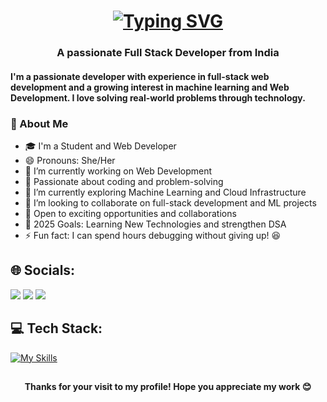 

### <h1 align="center">[![Typing SVG](https://readme-typing-svg.demolab.com/?lines=Hi+there,+I+am+Gayatri+Singh+👋)](https://git.io/typing-svg)</h1>
<h3 align="center">A passionate Full Stack Developer from India</h3>




#### I'm a passionate developer with experience in full-stack web development and a growing interest in machine learning and Web Development. I love solving real-world problems through technology.

### 💫 About Me

- 🎓 I'm a Student and Web Developer
- 😄 Pronouns: She/Her
- 🔭 I’m currently working on Web Development
- 👀 Passionate about coding and problem-solving
- 🌱 I’m currently exploring Machine Learning and Cloud Infrastructure
- 👯 I’m looking to collaborate on full-stack development and ML projects
- 🎯 Open to exciting opportunities and collaborations
- 🥅 2025 Goals: Learning New Technologies and strengthen DSA
- ⚡ Fun fact: I can spend hours debugging without giving up! 😆

## 🌐 Socials:

<a href="https://www.linkedin.com/in/gayatri-singh-5012b5301/" target="_blank"><img src="https://img.shields.io/badge/LinkedIn-0077B5?style=for-the-badge&logo=linkedin&logoColor=white" /></a>
<a href="https://x.com/GayatriSin93901" target="_blank"><img src="https://img.shields.io/badge/Twitter-000000?style=for-the-badge&logo=x&logoColor=white" /></a>
<a href="mailto:gayatrisingh9317@gmail.com"><img src="https://img.shields.io/badge/Email-D14836?style=for-the-badge&logo=gmail&logoColor=white"/></a>



## 💻 Tech Stack:

[![My Skills](https://skillicons.dev/icons?i=python,html,css,js,react,express,c,cpp,mysql,java,nodejs,tailwind,bootstrap&perline=8)](https://github.com/Gayatrisin123)

##
<p align="center">
  <b>Thanks for your visit to my profile! Hope you appreciate my work 😊</b>
</p>
